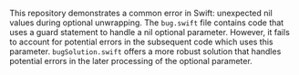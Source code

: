 This repository demonstrates a common error in Swift: unexpected nil values during optional unwrapping. The `bug.swift` file contains code that uses a guard statement to handle a nil optional parameter. However, it fails to account for potential errors in the subsequent code which uses this parameter. `bugSolution.swift` offers a more robust solution that handles potential errors in the later processing of the optional parameter.